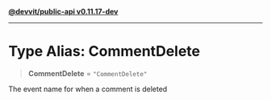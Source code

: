 [**@devvit/public-api v0.11.17-dev**](../README.md)

---

# Type Alias: CommentDelete

> **CommentDelete** = `"CommentDelete"`

The event name for when a comment is deleted
